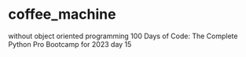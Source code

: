 # coffee_machine 
without object oriented programming
100 Days of Code: The Complete Python Pro Bootcamp for 2023
day 15
